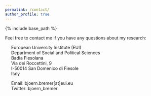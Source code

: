 ```yaml
---
permalink: /contact/
author_profile: true
---
```


{% include base_path %}

Feel free to contact me if you have any questions about my research: 

&nbsp;&nbsp;&nbsp;&nbsp; European University Institute (EUI)   
&nbsp;&nbsp;&nbsp;&nbsp; Department of Social and Political Sciences   
&nbsp;&nbsp;&nbsp;&nbsp; Badia Fiesolana   
&nbsp;&nbsp;&nbsp;&nbsp; Via dei Roccettini, 9   
&nbsp;&nbsp;&nbsp;&nbsp; I-50014 San Domenico di Fiesole   
&nbsp;&nbsp;&nbsp;&nbsp; Italy     

&nbsp;&nbsp;&nbsp;&nbsp; Email: bjoern.bremer[at]eui.eu   
&nbsp;&nbsp;&nbsp;&nbsp; Twitter: bjoern_bremer